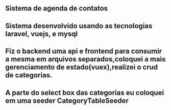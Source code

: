 ## Sistema de agenda de contatos

## Sistema desenvolvido usando as tecnologias laravel, vuejs, e mysql
## Fiz o backend uma api e frontend para consumir a mesma em arquivos separados,coloquei a mais gerenciamento de estado(vuex),realizei o crud de categorias. 
## A parte do select box das categorias eu coloquei em uma seeder CategoryTableSeeder
